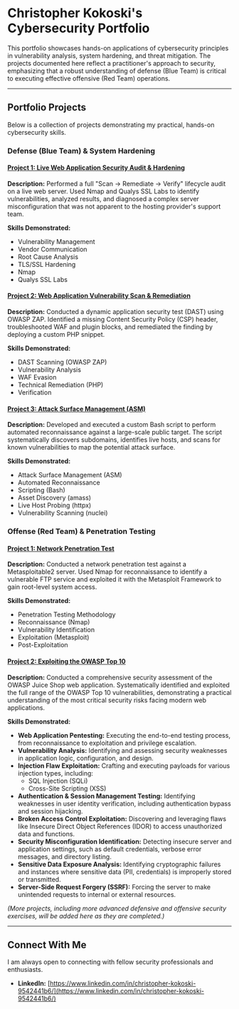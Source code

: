 # Christopher Kokoski's Cybersecurity Portfolio

This portfolio showcases hands-on applications of cybersecurity principles in vulnerability analysis, system hardening, and threat mitigation. The projects documented here reflect a practitioner's approach to security, emphasizing that a robust understanding of defense (Blue Team) is critical to executing effective offensive (Red Team) operations.

---

## Portfolio Projects
Below is a collection of projects demonstrating my practical, hands-on cybersecurity skills.

### Defense (Blue Team) & System Hardening

#### [Project 1: Live Web Application Security Audit & Hardening](blue-team/01-webapp-audit/README.md)
**Description:** Performed a full "Scan -> Remediate -> Verify" lifecycle audit on a live web server. Used Nmap and Qualys SSL Labs to identify vulnerabilities, analyzed results, and diagnosed a complex server misconfiguration that was not apparent to the hosting provider's support team.

**Skills Demonstrated:**
* Vulnerability Management
* Vendor Communication
* Root Cause Analysis
* TLS/SSL Hardening
* Nmap
* Qualys SSL Labs

#### [Project 2: Web Application Vulnerability Scan & Remediation](blue-team/02-webapp-vulnerability-scan/README.md)

**Description:** Conducted a dynamic application security test (DAST) using OWASP ZAP. Identified a missing Content Security Policy (CSP) header, troubleshooted WAF and plugin blocks, and remediated the finding by deploying a custom PHP snippet.

**Skills Demonstrated:**
* DAST Scanning (OWASP ZAP)
* Vulnerability Analysis
* WAF Evasion
* Technical Remediation (PHP)
* Verification

#### [Project 3: Attack Surface Management (ASM)](blue-team/03-attack-surface-management/README.md)

**Description:** Developed and executed a custom Bash script to perform automated reconnaissance against a large-scale public target. The script systematically discovers subdomains, identifies live hosts, and scans for known vulnerabilities to map the potential attack surface.

**Skills Demonstrated:**
* Attack Surface Management (ASM)
* Automated Reconnaissance
* Scripting (Bash)
* Asset Discovery (amass)
* Live Host Probing (httpx)
* Vulnerability Scanning (nuclei)

### Offense (Red Team) & Penetration Testing

#### [Project 1: Network Penetration Test](red-team/01-network-penetration-test/README.md)

**Description:** Conducted a network penetration test against a Metasploitable2 server. Used Nmap for reconnaissance to identify a vulnerable FTP service and exploited it with the Metasploit Framework to gain root-level system access.

**Skills Demonstrated:**
- Penetration Testing Methodology
- Reconnaissance (Nmap)
- Vulnerability Identification
- Exploitation (Metasploit)
- Post-Exploitation

#### [Project 2: Exploiting the OWASP Top 10](red-team/02-owasp-top-10-exploitations/README.md)

**Description:** Conducted a comprehensive security assessment of the OWASP Juice Shop web application. Systematically identified and exploited the full range of the OWASP Top 10 vulnerabilities, demonstrating a practical understanding of the most critical security risks facing modern web applications.

**Skills Demonstrated:**
 - **Web Application Pentesting:** Executing the end-to-end testing process, from reconnaissance to exploitation and privilege escalation.
- **Vulnerability Analysis:** Identifying and assessing security weaknesses in application logic, configuration, and design.
- **Injection Flaw Exploitation:** Crafting and executing payloads for various injection types, including:
  - SQL Injection (SQLi)
  - Cross-Site Scripting (XSS)
- **Authentication & Session Management Testing:** Identifying weaknesses in user identity verification, including authentication bypass and session hijacking.
- **Broken Access Control Exploitation:** Discovering and leveraging flaws like Insecure Direct Object References (IDOR) to access unauthorized data and functions.
- **Security Misconfiguration Identification:** Detecting insecure server and application settings, such as default credentials, verbose error messages, and directory listing.
- **Sensitive Data Exposure Analysis:** Identifying cryptographic failures and instances where sensitive data (PII, credentials) is improperly stored or transmitted.
- **Server-Side Request Forgery (SSRF):** Forcing the server to make unintended requests to internal or external resources.

*(More projects, including more advanced defensive and offensive security exercises, will be added here as they are completed.)*

---

## Connect With Me
I am always open to connecting with fellow security professionals and enthusiasts.

- **LinkedIn:** [https://www.linkedin.com/in/christopher-kokoski-9542441b6/](https://www.linkedin.com/in/christopher-kokoski-9542441b6/)
